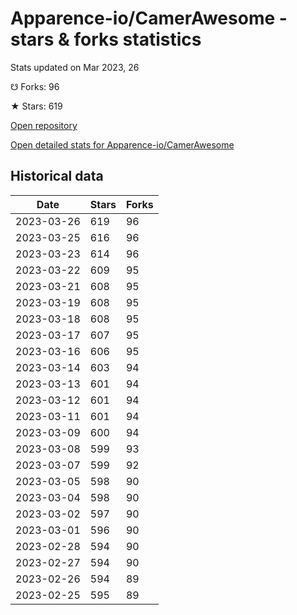 # Apparence-io/CamerAwesome - stars & forks statistics

Stats updated on Mar 2023, 26

☋ Forks: 96

★ Stars: 619

[Open repository](https://github.com/Apparence-io/CamerAwesome)

[Open detailed stats for Apparence-io/CamerAwesome](https://reviewgithub.com/rep/Apparence-io/CamerAwesome)

## Historical data
| Date | Stars | Forks |
|------|-------|-------|
| 2023-03-26 | 619 | 96 | 
| 2023-03-25 | 616 | 96 | 
| 2023-03-23 | 614 | 96 | 
| 2023-03-22 | 609 | 95 | 
| 2023-03-21 | 608 | 95 | 
| 2023-03-19 | 608 | 95 | 
| 2023-03-18 | 608 | 95 | 
| 2023-03-17 | 607 | 95 | 
| 2023-03-16 | 606 | 95 | 
| 2023-03-14 | 603 | 94 | 
| 2023-03-13 | 601 | 94 | 
| 2023-03-12 | 601 | 94 | 
| 2023-03-11 | 601 | 94 | 
| 2023-03-09 | 600 | 94 | 
| 2023-03-08 | 599 | 93 | 
| 2023-03-07 | 599 | 92 | 
| 2023-03-05 | 598 | 90 | 
| 2023-03-04 | 598 | 90 | 
| 2023-03-02 | 597 | 90 | 
| 2023-03-01 | 596 | 90 | 
| 2023-02-28 | 594 | 90 | 
| 2023-02-27 | 594 | 90 | 
| 2023-02-26 | 594 | 89 | 
| 2023-02-25 | 595 | 89 | 

